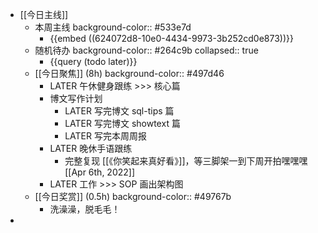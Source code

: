 - [[今日主线]]
	- 本周主线
	  background-color:: #533e7d
		- {{embed ((624072d8-10e0-4434-9973-3b252cd0e873))}}
	- 随机待办
	  background-color:: #264c9b
	  collapsed:: true
		- {{query (todo later)}}
	- [[今日聚焦]] (8h)
	  background-color:: #497d46
		- LATER 午休健身跟练 >>> 核心篇
		- 博文写作计划
			- LATER 写完博文 sql-tips 篇
			- LATER 写完博文 showtext 篇
			- LATER 写完本周周报
		- LATER 晚休手语跟练
			- 完整复现 [[《你笑起来真好看》]]，等三脚架一到下周开拍嘿嘿嘿 [[Apr 6th, 2022]]
		- LATER 工作 >>> SOP 画出架构图
	- [[今日奖赏]] (0.5h)
	  background-color:: #49767b
		- 洗澡澡，脱毛毛！
-